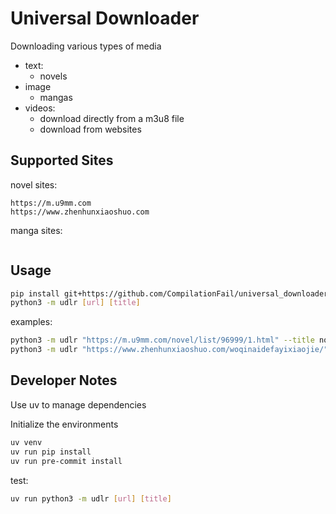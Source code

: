 # Universal Downloader

Downloading various types of media
- text:
  - novels
- image
  - mangas
- videos:
  - download directly from a m3u8 file
  - download from websites

## Supported Sites

novel sites:

```plain
https://m.u9mm.com
https://www.zhenhunxiaoshuo.com
```

manga sites:

```plain
```

## Usage

```bash
pip install git+https://github.com/CompilationFail/universal_downloader
python3 -m udlr [url] [title]
```

examples:
```bash
python3 -m udlr "https://m.u9mm.com/novel/list/96999/1.html" --title novel1 --no-proxy
python3 -m udlr "https://www.zhenhunxiaoshuo.com/woqinaidefayixiaojie/" --title novel2
```

## Developer Notes

Use uv to manage dependencies

Initialize the environments

```bash
uv venv
uv run pip install
uv run pre-commit install
```

test:

```bash
uv run python3 -m udlr [url] [title]
```
